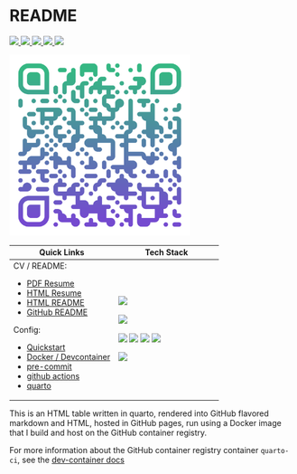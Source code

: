 # README

<a href="https://github.com/pre-commit/pre-commit" target="_blank" rel="noreferrer">
<img src="https://img.shields.io/badge/pre--commit-enabled-brightgreen?logo=pre-commit"/>
</a>
<a href="https://github.com/cameronrutherford/cameronrutherford/actions/workflows/pre-commit.yml" rel="noreferrer">
<img src="https://github.com/cameronrutherford/cameronrutherford/actions/workflows/pre-commit.yml/badge.svg?event=pull_request"/>
</a>
<a href="https://github.com/cameronrutherford/cameronrutherford/actions/workflows/publish.yml">
<img src="https://github.com/cameronrutherford/cameronrutherford/actions/workflows/publish.yml/badge.svg"/>
</a>
<a href="https://github.com/cameronrutherford/cameronrutherford/actions/workflows/dev-container-publish.yml">
<img src="https://github.com/cameronrutherford/cameronrutherford/actions/workflows/dev-container-publish.yml/badge.svg"/>
</a>
<a href="https://github.com/cameronrutherford/cameronrutherford/actions/workflows/quarto-render-build.yml">
<img src="https://github.com/cameronrutherford/cameronrutherford/actions/workflows/quarto-render-build.yml/badge.svg?event=pull_request"/>
</a>

<a href="https://cameronrutherford.github.io/cameronrutherford/index.html" target="_blank" rel="noreferrer"> <img src="./config/qr-code.svg" width="320"/> </a>
&#10;
<table data-quarto-postprocess="true">
<colgroup>
<col style="width: 50%" />
<col style="width: 50%" />
</colgroup>
<thead>
<tr class="header">
<th data-quarto-table-cell-role="th">Quick Links</th>
<th data-quarto-table-cell-role="th">Tech Stack</th>
</tr>
</thead>
<tbody>
<tr class="odd">
<td>CV / README:
<ul>
<li><a
href="https://cameronrutherford.github.io/cameronrutherford/resume/resume.pdf">PDF
Resume</a></li>
<li><a
href="https://cameronrutherford.github.io/cameronrutherford/resume/resume.html">HTML
Resume</a></li>
<li><a
href="https://cameronrutherford.github.io/cameronrutherford/index.html">HTML
README</a></li>
<li><a
href="https://github.com/cameronrutherford/cameronrutherford">GitHub
README</a></li>
</ul>
Config:
<ul>
<li><a
href="https://cameronrutherford.github.io/cameronrutherford/config/quickstart.html">Quickstart</a></li>
<li><a
href="https://cameronrutherford.github.io/cameronrutherford/config/devcontainer.html">Docker
/ Devcontainer</a></li>
<li><a
href="https://cameronrutherford.github.io/cameronrutherford/config/pre-commit.html">pre-commit</a></li>
<li><a
href="https://cameronrutherford.github.io/cameronrutherford/config/github-actions.html">github
actions</a></li>
<li><a
href="https://cameronrutherford.github.io/cameronrutherford/config/quarto.html">quarto</a></li>
</ul></td>
<td><div>
<p><a href="https://quarto.org/" target="_blank" rel="noreferrer"><img
src="https://quarto.org/quarto.png" width="160" /></a></p>
</div>
<div>
<p><a href="https://www.freepnglogos.com/images/javascript-39398.html"
target="_blank" rel="noreferrer"><img
src="https://www.freepnglogos.com/uploads/javascript-png/fix-html-css-javascript-for-website-logo-6.png"
width="160" /></a></p>
</div>
<p><a href="https://www.json.org/json-en.html" target="_blank"
rel="noreferrer"><img
src="https://www.vectorlogo.zone/logos/json/json-icon.svg"
width="40" /></a> <a href="https://www.docker.com/" target="_blank"
rel="noreferrer"><img
src="https://www.vectorlogo.zone/logos/docker/docker-tile.svg"
width="40" /></a> <a href="https://www.lua.org/" target="_blank"
rel="noreferrer"><img
src="https://www.vectorlogo.zone/logos/lua/lua-official.svg"
height="40" /></a> <a href="https://github.com/" target="_blank"
rel="noreferrer"><img
src="https://www.vectorlogo.zone/logos/github/github-icon.svg"
width="40" /></a></p>
<div>
<p><a href="https://www.latex-project.org/" target="_blank"
rel="noreferrer"><img
src="https://upload.wikimedia.org/wikipedia/commons/4/45/LaTeX_project_logo_bird.svg"
width="160" /></a></p>
</div></td>
</tr>
</tbody>
</table>

This is an HTML table written in quarto, rendered into GitHub flavored
markdown and HTML, hosted in GitHub pages, run using a Docker image that
I build and host on the GitHub container registry.

For more information about the GitHub container registry container
`quarto-ci`, see the [dev-container docs](./config/devcontainer.qmd)
